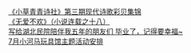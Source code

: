   
[《小草青青诗社》第三期现代诗歌彩贝集锦](http://www.dianyue.me/archives/701/211g0x8dzmqizigs/)  
[《无爱不欢》（小说连载之十八）](http://www.dianyue.me/archives/768/xhs38tw3zdwy2ofr/)  
[写给湖北民院陪伴我五年的朋友们 毕业了，记得要幸福~](http://www.dianyue.me/archives/008/a0htnfb8gyl1096h/)  
[7月小河马玩具馆主题活动安排](http://www.dianyue.me/archives/183/sdvlmb1j06h33csb/)